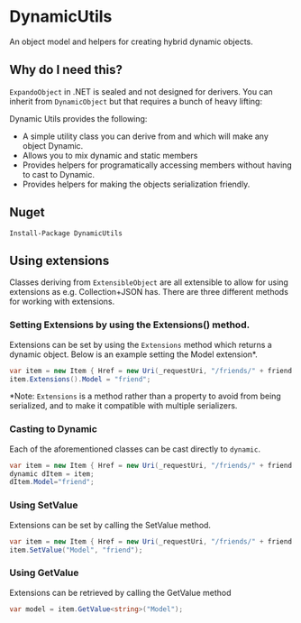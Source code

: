 # DynamicUtils
An object model and helpers for creating hybrid dynamic objects.

## Why do I need this?
```ExpandoObject``` in .NET is sealed and not designed for derivers. You can inherit from ```DynamicObject``` but that requires a bunch of heavy lifting:

Dynamic Utils provides the following:
* A simple utility class you can derive from and which will make any object Dynamic. 
* Allows you to mix dynamic and static members
* Provides helpers for programatically accessing members without having to cast to Dynamic.
* Provides helpers for making the objects serialization friendly. 

## Nuget
`Install-Package DynamicUtils`

## Using extensions
Classes deriving from ```ExtensibleObject``` are all extensible to allow for using  extensions as e.g. Collection+JSON has. There are three different methods for working with extensions. 

### Setting Extensions by using the Extensions() method.
Extensions can be set by using the `Extensions` method which returns a dynamic object. Below is an example setting the Model extension*.
```csharp
var item = new Item { Href = new Uri(_requestUri, "/friends/" + friend.Id) };
item.Extensions().Model = "friend";
```
*Note: `Extensions` is a method rather than a property to avoid from being serialized, and to make it compatible with multiple serializers.

### Casting to Dynamic
Each of the aforementioned classes can be cast directly to `dynamic`.
```csharp
var item = new Item { Href = new Uri(_requestUri, "/friends/" + friend.Id) };
dynamic dItem = item;
dItem.Model="friend";
```

### Using SetValue
Extensions can be set by calling the SetValue method.
```csharp
var item = new Item { Href = new Uri(_requestUri, "/friends/" + friend.Id) };
item.SetValue("Model", "friend");
```

### Using GetValue
Extensions can be retrieved by calling the GetValue method
```csharp
var model = item.GetValue<string>("Model");
```
